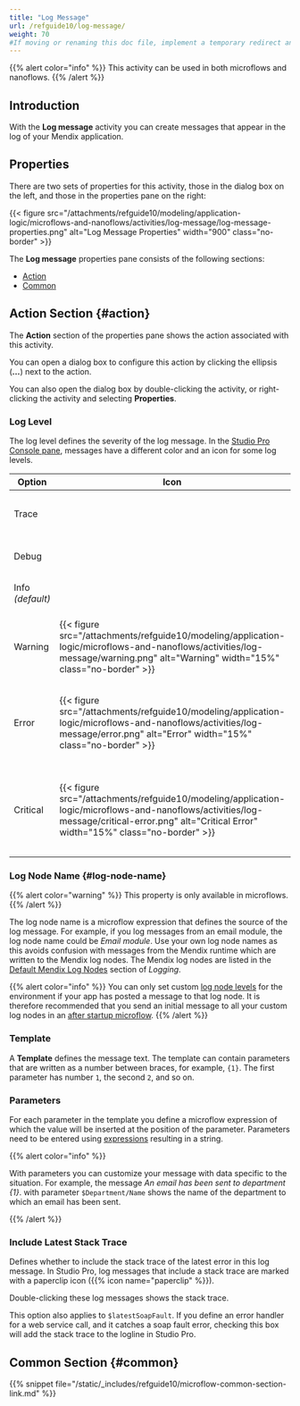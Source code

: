 ```yaml
---
title: "Log Message"
url: /refguide10/log-message/
weight: 70
#If moving or renaming this doc file, implement a temporary redirect and let the respective team know they should update the URL in the product. See Mapping to Products for more details.
---
```


{{% alert color="info" %}}
This activity can be used in both microflows and nanoflows.
{{% /alert %}}

## Introduction

With the **Log message** activity you can create messages that appear in the log of your Mendix application.

## Properties

There are two sets of properties for this activity, those in the dialog box on the left, and those in the properties pane on the right:

{{< figure src="/attachments/refguide10/modeling/application-logic/microflows-and-nanoflows/activities/log-message/log-message-properties.png" alt="Log Message Properties" width="900" class="no-border" >}}

The **Log message** properties pane consists of the following sections:

* [Action](#action)
* [Common](#common)

## Action Section {#action}

The **Action** section of the properties pane shows the action associated with this activity.

You can open a dialog box to configure this action by clicking the ellipsis (**…**) next to the action.

You can also open the dialog box by double-clicking the activity, or right-clicking the activity and selecting **Properties**.

### Log Level

The log level defines the severity of the log message. In the [Studio Pro Console pane](/refguide10/view-menu/#console), messages have a different color and an icon for some log levels.

| Option | Icon | Description |
| --- | --- | --- |
| Trace |   | Used for detailed execution traces. |
| Debug |   | Used to debug execution. |
| Info  *(default)*  |   | Used to log informative messages. |
| Warning | {{< figure src="/attachments/refguide10/modeling/application-logic/microflows-and-nanoflows/activities/log-message/warning.png" alt="Warning"   width="15%"  class="no-border" >}} | Used to log warnings. These messages appear in orange. |
| Error | {{< figure src="/attachments/refguide10/modeling/application-logic/microflows-and-nanoflows/activities/log-message/error.png" alt="Error" width="15%" class="no-border" >}} | Used to log error messages. These messages appear in red. |
| Critical | {{< figure src="/attachments/refguide10/modeling/application-logic/microflows-and-nanoflows/activities/log-message/critical-error.png" alt="Critical Error" width="15%" class="no-border" >}} | Used to log critical errors. These messages appear in white on red. |

### Log Node Name {#log-node-name}

{{% alert color="warning" %}}
This property is only available in microflows.
{{% /alert %}}

The log node name is a microflow expression that defines the source of the log message. For example, if you log messages from an email module, the log node name could be *Email module*. Use your own log node names as this avoids confusion with messages from the Mendix runtime which are written to the Mendix log nodes. The Mendix log nodes are listed in the [Default Mendix Log Nodes](/refguide10/logging/#mendix-nodes) section of *Logging*.

{{% alert color="info" %}}
You can only set custom [log node levels](/developerportal/deploy/environments-details/#log-levels) for the environment if your app has posted a message to that log node. It is therefore recommended that you send an initial message to all your custom log nodes in an [after startup microflow](/refguide10/app-settings/#after-startup).
{{% /alert %}}

### Template

A **Template** defines the message text. The template can contain parameters that are written as a number between braces, for example, `{1}`. The first parameter has number `1`, the second `2`, and so on.

### Parameters

For each parameter in the template you define a microflow expression of which the value will be inserted at the position of the parameter. Parameters need to be entered using [expressions](/refguide10/expressions/) resulting in a string.

{{% alert color="info" %}}

With parameters you can customize your message with data specific to the situation. For example, the message *An email has been sent to department {1}*. with parameter `$Department/Name` shows the name of the department to which an email has been sent.

{{% /alert %}}

### Include Latest Stack Trace

Defines whether to include the stack trace of the latest error in this log message. In Studio Pro, log messages that include a stack trace are marked with a paperclip icon ({{% icon name="paperclip" %}}).

Double-clicking these log messages shows the stack trace.

This option also applies to `$latestSoapFault`. If you define an error handler for a web service call, and it catches a soap fault error, checking this box will add the stack trace to the logline in Studio Pro.

## Common Section {#common}

{{% snippet file="/static/_includes/refguide10/microflow-common-section-link.md" %}}

